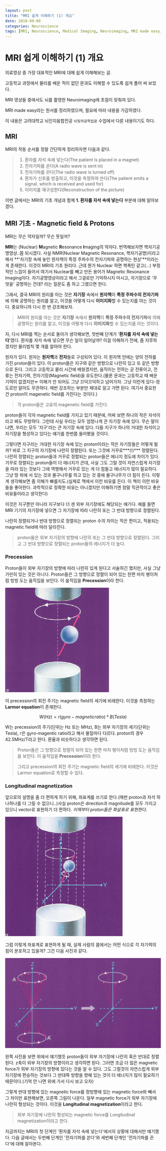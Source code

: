 ```yaml
---
layout: post
title: "MRI 쉽게 이해하기 (1) 개요"
date: 2018-09-09
categories: Neuroscience
tags: [MRI, Neuroscience, Medical Imaging, Neuroimaging, MRI made easy, Introduction]
---
```




# MRI 쉽게 이해하기 (1) 개요

의료영상 중 가장 대표적인 MRI에 대해 쉽게 이해해보는 글. 

고등학교 과정에서 물리를 배운 적이 없던 문과도 이해할 수 있도록 쉽게 풀어 써 보았다.

MRI 영상들 중에서도 뇌를 촬영한 Neuroimaging에 초점이 맞춰져 있다. 

MRI made easy라는 원서를 정리하였으며, 필요에 따라 내용을 가감하였다.

이 내용은 고려대학교 뇌인지융합전공 `뇌및의공학입문` 수업에서 다룬 내용이기도 하다.



## MRI

MRI의 작동 순서를 정말 간단하게 정리하자면 다음과 같다.

> 1. 환자를 자석 속에 넣는다(The patient is placed in a magnet)
> 2. 전자기파를 쏜다(A radio wave is sent in)
> 3. 전자기파를 끈다(The radio wave is turned off)
> 4. 환자가 신호를 방출하고, 이것을 측정하여 쓴다(The patient emits a signal, which is received and used for)
> 5. 이미지를 재구성한다(Reconstruction of the picture)



이번 글에서는 MRI의 기초 개념과 함께 **1. 환자를 자석 속에 넣는다** 부분에 대해 알아보겠다.



## MRI 기초 - Magnetic field & Protons

MRI는 무슨 약자일까? 무슨 뜻일까?

**MRI**는 (Nuclear) **M**agnetic **R**esonance **I**maging의 약자다. 번역해보자면 핵자기공명영상..쯤 되시겠다. 사실 NMR(Nuclear Magnetic Resonance, 핵자기공명)이라고 해서 **'자기장 속에 놓인 원자핵이 특정 주파수의 전자기파와 공명하는 현상'**이라는 게 존재한다. 이것이 MRI의 기초 원리다. 근데 뭔가 Nuclear 하면 핵폭탄 같고(...) 부정적인 느낌이 들어서 여기서 Nuclear를 빼고 만든 용어가 Magnetic Resonance Imaging이다. 자기공명영상이라고 해서 그걸로만 기억하시지 마시고, 자기장으로 '무엇을' 공명하는 건데? 라는 질문도 좀 하고 그랬으면 한다.

그래서, 결국 MRI의 원리를 아는 것은 **자기장** 속에서 **원자핵**이 **특정 주파수의 전자기파**에 의해 공명하는 원리를 알고, 이것을 어떻게 다시 **이미지화**할 수 있는지를 아는 것이다. 중요하니까 다시 한 번 강조해보자.



> MRI의 원리를 아는 것은 **자기장** 속에서 **원자핵**이 **특정 주파수의 전자기파**에 의해 공명하는 원리를 알고, 이것을 어떻게 다시 **이미지화**할 수 있는지를 아는 것이다.



자, 다시 MRI를 찍는 순서로 돌아가 생각해보면, 첫번째 단계가 '**환자를 자석 속에 넣는다**'였다. 환자를 자석 속에 넣으면 무슨 일이 일어날까? 이걸 이해하기 전에, 좀 지루하겠지만 물리법칙 몇 개를 알아야 한다. 

원자가 있다. 원자는 **원자핵**과 **전자**들로 구성되어 있다. 이 원자핵 안에는 양의 전하를 가진 proton들이 있다. 이 proton들은 지구와 같은 방향으로 나란히 있고 또 같은 방향으로 돈다. 그리고 고등학교 물리 시간에 배웠겠지만, 움직이는 전하는 곧 전류이고, 전류는 전자기력, 전자기장(Magnetic field)을 유도한다.(물론 문과는 고등학교 때 배운 기억이 없겠지만ㅠ 이해가 안 되어도 그냥 끄덕끄덕하고 넘어가자. 그냥 이런게 있다-정도로만 알아도 무관하다. 매번 강조하는 부분만 제대로 알고 가면 된다. 여기서 중요한 건 proton이 magenetic field를 가진다는 것이다.)



> 각 proton들은 고유의 magenetic field를 가진다.



proton들이 각자 magnetic field를 가지고 있기 때문에, 어찌 보면 하나의 작은 자석이라고 봐도 무방하다. 그런데 사실 우리는 모두 엄청나게 큰 자기장 속에 있다. 무슨 말이냐면, 우리는 모두 '지구'라는 큰 자기장 속에 있다. 다들 지구가 하나의 거대한 자석이고 자기장을 형성하고 있다는 얘기를 한번쯤 들어봤을 것이다. 

그렇다면 지구라는 거대한 자기장 속에 있는 proton이라는 작은 자기장들은 어떻게 될까? 바로 그 지구의 자기장에 나란히 정렬된다. 또는 그것에 거꾸로***(!)*** 정렬된다. 나란히 정렬되는 proton들과 거꾸로 정렬되는 proton들은 에너지 정도에 차이가 있다. 거꾸로 정렬되는 proton들이 더 에너지가 큰데, 사실 그도 그럴 것이 자연스럽게 자기장을 따라 있는 것보다 그에 역행해서 거꾸로 있는 게 더 힘들고 에너지가 많이 필요하다. 그냥 땅 위에 서 있는 것과 물구나무를 하고 있는 것 중에 물구나무가 더 힘이 든다. 이렇게 생각해보면 좀 이해가 빠를지도.(실제로 책에서 이런 비유를 든다. 이 책이 이런 비유들을 좋아한다. 과학적으로 정확한 비유는 아니겠지만 이해하기엔 정말 직관적이고 좋은 비유들이라고 생각한다)

이것은 지구뿐만 아니라 지구보다 더 센 외부 자기장에도 해당되는 얘기다. 예를 들면 MRI 기기의 자기장에 넣으면 그 자기장에  따라 나란히 또는 그 반대 방향으로 정렬된다.

나란히 정렬되거나 반대 방향으로 정렬되는 proton 수의 차이는 작은 편이고, 적용되는 magnetic field에 따라 달라진다. 



> proton들은 외부 자기장의 방향에 나란히 또는 그 반대 방향으로 정렬된다. 그리고 그 반대 방향으로 정렬되는 proton들의 에너지가 더 높다.



### Precession

Proton들이 외부 자기장의 방향에 따라 나란히 있게 된다고 서술하긴 했지만, 사실 그냥 가만히 있는 것은 아니다. Proton들은 그 방향으로 정렬이 되어 있는 한편 마치 팽이처럼 빙빙 도는 움직임을 보인다. 이 움직임을 **Precession**이라 한다. 

![](https://github.com/karl6885/karl6885.github.io/blob/master/assets/images/posts/MRI_made_easy/MRI_made_easy_001.png?raw=true)

이 precession의 회전 주기는 magnetic field의 세기에 비례한다. 이것을 측정하는 **Larmor equation**이 존재한다.


$$
W(Hz) = r(gyro-magnetic ratio)*B(Tesla)
$$


W는 precession의 주기(단위는 Hz 또는 MHz), B는 외부 자기장의 세기(단위는 Tesla), r은 gyro-magentic ratio라고 해서 물질마다 다르다. proton의 경우 42.5MHz/T라고 한다. 환율과 비슷하다고 생각하면 된다.



> Proton들은 그 방향으로 정렬이 되어 있는 한편 마치 팽이처럼 빙빙 도는 움직임을 보인다. 이 움직임을 **Precession**이라 한다. 
>
> 그리고 precession의 회전 주기는 magnetic field의 세기에 비례한다. 이것은 Larmor equation로 측정할 수 있다.



### Longitudinal magnetization

앞으로의 설명을 좀 더 편하게 하기 위해, 좌표계를 쓰기로 한다.(매번 proton과 자석 하나하나를 다 그릴 수 없으니..)사실 proton은 direction과 magnitude를 모두 가지고 있으니 vector로 표현하기 더 편하다. *이제부터 proton들은 화살표로 표현한다.*

![](https://github.com/karl6885/karl6885.github.io/blob/master/assets/images/posts/MRI_made_easy/MRI_made_easy_002.png?raw=true)

그럼 이렇게 좌표계로 표현하게 될 때, 실제 사람의 몸에서는 어떤 식으로 각 자기력의 힘이 분포하고 있을까? 그건 다음 사진과 같다.

![](https://github.com/karl6885/karl6885.github.io/blob/master/assets/images/posts/MRI_made_easy/MRI_made_easy_003.png?raw=true)

왼쪽 사진을 보면 위에서 얘기했듯 proton들이 외부 자기장에 나란히 혹은 반대로 정렬된다. z축이 외부 자기장의 방향이라고 생각하면 된다. 그러면 조금 더 많은  magnetic force가 외부 자기장의 방향에 있다는 것을 알 수 있다. 그도 그럴것이 자연스럽게 외부 자기장에 편승하는 것보다 그 반대쪽 방향을 향해 있는 것이 더 에너지가 많이 필요하기 때문이다.(기억 안 나면 위에 가서 다시 보고 오자) 

그렇게 반대 방향에 있는 magnetic force를 정방향에 있는 magnetic force와 빼서 그 차이만 표현해보면, 오른쪽 그림이 나온다. 일부 magnetic force가 외부 자기장에 나란히 형성되는 것이다. 이것을 **Longitudinal magnetization**이라고 한다.



> 외부 자기장에 나란히 형성되는 magnetic force를 Longitudinal magnetization이라고 한다.



지금까지는 MRI의 첫 단계인 '환자를 자석 속에 넣는다'에서의 상황에 대해서만 얘기했다. 다음 글에서는 두번째 단계인 '전자기파를 쏜다'와 세번째 단계인 '전자기파를 끈다'에 대해 알아본다.